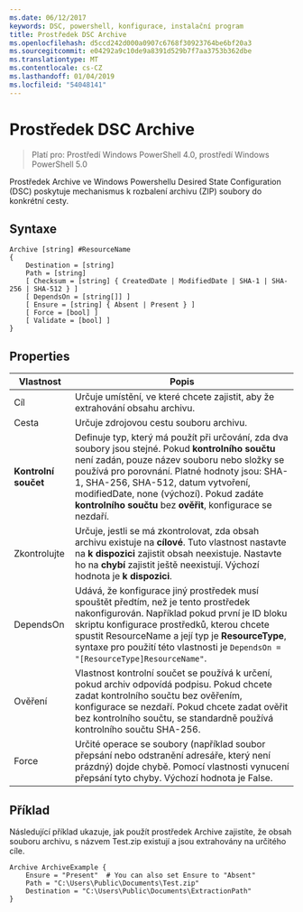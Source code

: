 ```yaml
---
ms.date: 06/12/2017
keywords: DSC, powershell, konfigurace, instalační program
title: Prostředek DSC Archive
ms.openlocfilehash: d5ccd242d000a0907c6768f30923764be6bf20a3
ms.sourcegitcommit: e04292a9c10de9a8391d529b7f7aa3753b362dbe
ms.translationtype: MT
ms.contentlocale: cs-CZ
ms.lasthandoff: 01/04/2019
ms.locfileid: "54048141"
---
```

# <a name="dsc-archive-resource"></a>Prostředek DSC Archive

> Platí pro: Prostředí Windows PowerShell 4.0, prostředí Windows PowerShell 5.0

Prostředek Archive ve Windows Powershellu Desired State Configuration (DSC) poskytuje mechanismus k rozbalení archivu (ZIP) soubory do konkrétní cesty.

## <a name="syntax"></a>Syntaxe
```MOF
Archive [string] #ResourceName
{
    Destination = [string]
    Path = [string]
    [ Checksum = [string] { CreatedDate | ModifiedDate | SHA-1 | SHA-256 | SHA-512 } ]
    [ DependsOn = [string[]] ]
    [ Ensure = [string] { Absent | Present } ]
    [ Force = [bool] ]
    [ Validate = [bool] ]
}
```

## <a name="properties"></a>Properties

|  Vlastnost  |  Popis   |
|---|---|
| Cíl| Určuje umístění, ve které chcete zajistit, aby že extrahování obsahu archivu.|
| Cesta| Určuje zdrojovou cestu souboru archivu.|
| __Kontrolní součet__| Definuje typ, který má použít při určování, zda dva soubory jsou stejné. Pokud __kontrolního součtu__ není zadán, pouze název souboru nebo složky se používá pro porovnání. Platné hodnoty jsou: SHA-1, SHA-256, SHA-512, datum vytvoření, modifiedDate, none (výchozí). Pokud zadáte __kontrolního součtu__ bez __ověřit__, konfigurace se nezdaří.|
| Zkontrolujte| Určuje, jestli se má zkontrolovat, zda obsah archivu existuje na __cílové__. Tuto vlastnost nastavte na __k dispozici__ zajistit obsah neexistuje. Nastavte ho na __chybí__ zajistit ještě neexistují. Výchozí hodnota je __k dispozici__.|
| DependsOn | Udává, že konfigurace jiný prostředek musí spouštět předtím, než je tento prostředek nakonfigurován. Například pokud první je ID bloku skriptu konfigurace prostředků, kterou chcete spustit ResourceName a její typ je __ResourceType__, syntaxe pro použití této vlastnosti je `DependsOn = "[ResourceType]ResourceName"`.|
| Ověření| Vlastnost kontrolní součet se používá k určení, pokud archiv odpovídá podpisu. Pokud chcete zadat kontrolního součtu bez ověřením, konfigurace se nezdaří. Pokud chcete zadat ověřit bez kontrolního součtu, se standardně používá kontrolního součtu SHA-256.|
| Force| Určité operace se soubory (například soubor přepsání nebo odstranění adresáře, který není prázdný) dojde chybě. Pomocí vlastnosti vynucení přepsání tyto chyby. Výchozí hodnota je False.|

## <a name="example"></a>Příklad

Následující příklad ukazuje, jak použít prostředek Archive zajistíte, že obsah souboru archivu, s názvem Test.zip existují a jsou extrahovány na určitého cíle.

```
Archive ArchiveExample {
    Ensure = "Present"  # You can also set Ensure to "Absent"
    Path = "C:\Users\Public\Documents\Test.zip"
    Destination = "C:\Users\Public\Documents\ExtractionPath"
}
```
